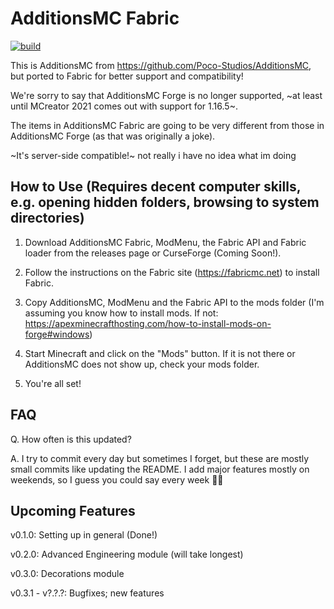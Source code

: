 # AdditionsMC Fabric

[![build](https://github.com/Poco-Studios/AdditionsMC-fabric/actions/workflows/build.yml/badge.svg)](https://github.com/Poco-Studios/AdditionsMC-fabric/actions/workflows/build.yml)


This is AdditionsMC from https://github.com/Poco-Studios/AdditionsMC, but ported to Fabric for better support and compatibility!

We're sorry to say that AdditionsMC Forge is no longer supported, ~at least until MCreator 2021 comes out with support for 1.16.5~.

The items in AdditionsMC Fabric are going to be very different from those in AdditionsMC Forge (as that was originally a joke).

~It's server-side compatible!~ not really i have no idea what im doing

## How to Use (Requires decent computer skills, e.g. opening hidden folders, browsing to system directories)

1. Download AdditionsMC Fabric, ModMenu, the Fabric API and Fabric loader from the releases page or CurseForge (Coming Soon!).

2. Follow the instructions on the Fabric site (https://fabricmc.net) to install Fabric.

3. Copy AdditionsMC, ModMenu and the Fabric API to the mods folder (I'm assuming you know how to install mods. If not: https://apexminecrafthosting.com/how-to-install-mods-on-forge#windows)

4. Start Minecraft and click on the "Mods" button. If it is not there or AdditionsMC does not show up, check your mods folder. 

5. You're all set! 

## FAQ
Q. How often is this updated?

A. I try to commit every day but sometimes I forget, but these are mostly small commits like updating the README.
I add major features mostly on weekends, so I guess you could say every week 🤷‍♂️

## Upcoming Features

v0.1.0: Setting up in general (Done!)

v0.2.0: Advanced Engineering module (will take longest)

v0.3.0: Decorations module

v0.3.1 - v?.?.?: Bugfixes; new features

